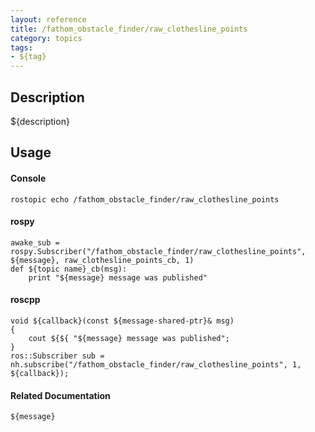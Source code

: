 ```yaml
---
layout: reference
title: /fathom_obstacle_finder/raw_clothesline_points
category: topics
tags: 
- ${tag}
---
```


## Description
${description}

## Usage
#### Console
```
rostopic echo /fathom_obstacle_finder/raw_clothesline_points
```

#### rospy
```
awake_sub = rospy.Subscriber("/fathom_obstacle_finder/raw_clothesline_points", ${message}, raw_clothesline_points_cb, 1)
def ${topic name}_cb(msg):
    print "${message} message was published"
```

#### roscpp
```
void ${callback}(const ${message-shared-ptr}& msg)
{
    cout ${${ "${message} message was published";
}
ros::Subscriber sub = nh.subscribe("/fathom_obstacle_finder/raw_clothesline_points", 1, ${callback});
```

#### Related Documentation
``${message}``